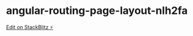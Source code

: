 # angular-routing-page-layout-nlh2fa

[Edit on StackBlitz ⚡️](https://stackblitz.com/edit/angular-routing-page-layout-nlh2fa)